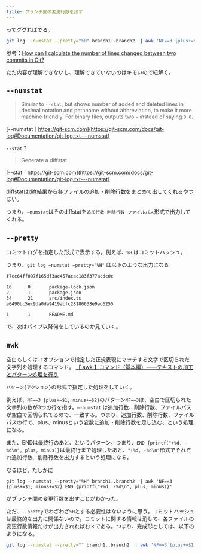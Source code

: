 ```yaml
---
title: ブランチ間の変更行数を出す
---
```


ってググればでる。

```bash
git log --numstat --pretty="%H" branch1..branch2  | awk 'NF==3 {plus+=$1; minus+=$2} END {printf("+%d, -%d\n", plus, minus)}'
```

参考：[How can I calculate the number of lines changed between two commits in Git?](https://stackoverflow.com/questions/2528111/how-can-i-calculate-the-number-of-lines-changed-between-two-commits-in-git/2528129#2528129)

ただ内容が理解できないし、理解できていないのはキモいので紐解く。

## `--numstat`

> Similar to `--stat`, but shows number of added and deleted lines in decimal notation and pathname without abbreviation, to make it more machine friendly. For binary files, outputs two `-` instead of saying `0 0`.

[--numstat｜https://git-scm.com](https://git-scm.com/docs/git-log#Documentation/git-log.txt---numstat)

`--stat`？

> Generate a diffstat.

[--stat｜https://git-scm.com](https://git-scm.com/docs/git-log#Documentation/git-log.txt---numstat)

diffstatはdiff結果から各ファイルの追加・削除行数をまとめて出してくれるやつぽい。

つまり、`—numstat`はそのdiffstatを`追加行数 削除行数 ファイルパス`形式で出力してくれる。

## `--pretty`

コミットログを指定した形式で表示する。例えば、`%H` はコミットハッシュ。

つまり、`git log —numstat —pretty="%H"` は以下のような出力になる

```bash
f7cc64ff097f165df3ac457acac183f377acdc0c

16      0       package-lock.json
2       1       package.json
34      21      src/index.ts
e6490bc5ec9da0da9419acfc28186638e9ad6255

1       1       README.md
```

で、次はパイプ以降何をしているのか見ていく。

## `awk`

空白もしくは`-F`オプションで指定した正規表現にマッチする文字で区切られた文字列を処理するコマンド。
[【 awk 】コマンド（基本編）――テキストの加工とパターン処理を行う](https://www.atmarkit.co.jp/ait/articles/1706/02/news017.html)

`パターン{アクション}`の形式で指定した処理をしていく。

例えば、`NF==3 {plus+=$1; minus+=$2}`のパターン`NF==3`は、空白で区切られた文字列の数が3つの行を指す。`—-numstat` は追加行数、削除行数、ファイルパスが空白で区切られてるので、一致する。つまり、追加行数、削除行数、ファイルパスの行で、plus、minusという変数に追加・削除行数を足し込む、という処理になる。

また、ENDは最終行のあと、というパターン。つまり、`END {printf("+%d, -%d\n", plus, minus)}`は最終行まで処理したあと、`"+%d, -%d\n"`形式でそれぞれ追加行数、削除行数を出力するという処理になる。

なるほど、たしかに

```
git log --numstat --pretty="%H" branch1..branch2  | awk 'NF==3 {plus+=$1; minus+=$2} END {printf("+%d, -%d\n", plus, minus)}'
```

がブランチ間の変更行数を出すことがわかった。

ただ、`--pretty`でわざわざ`%H`とする必要性はないように思う。コミットハッシュは最終的な出力に関係ないので。コミットに関する情報は消して、各ファイルの変更行数情報だけが出力されればおｋである。つまり、完成形としては、以下のようになる。

```bash
git log --numstat --pretty="" branch1..branch2  | awk 'NF==3 {plus+=$1; minus+=$2} END {printf("+%d, -%d\n", plus, minus)}'
```